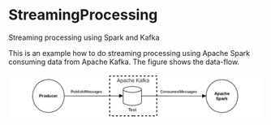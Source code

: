 # StreamingProcessing
Streaming processing using Spark and Kafka

This is an example how to do streaming processing using Apache Spark consuming data from Apache Kafka. The figure shows the data-flow.

<img src="images/Architect.png">
